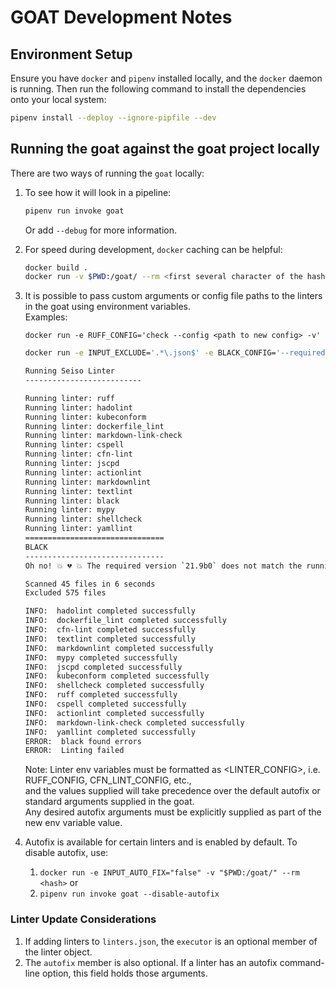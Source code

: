 # GOAT Development Notes

## Environment Setup

Ensure you have `docker` and `pipenv` installed locally, and the `docker` daemon is running.
Then run the following command to install the dependencies onto your local system:

```bash
pipenv install --deploy --ignore-pipfile --dev
```

## Running the goat against the goat project locally

There are two ways of running the `goat` locally:

1. To see how it will look in a pipeline:

    ```bash
    pipenv run invoke goat
    ```

    Or add `--debug` for more information.

2. For speed during development, `docker` caching can be helpful:

    ```bash
    docker build .
    docker run -v $PWD:/goat/ --rm <first several character of the hash output from the build step>
    ```

3. It is possible to pass custom arguments or config file paths to the linters in the goat using environment variables.  
   Examples:

   `docker run -e RUFF_CONFIG='check --config <path to new config> -v'`

    ```bash
    docker run -e INPUT_EXCLUDE='.*\.json$' -e BLACK_CONFIG='--required-version 21.9b0' -v $PWD:/goat/ --rm <hash>

    Running Seiso Linter
    --------------------------

    Running linter: ruff
    Running linter: hadolint
    Running linter: kubeconform
    Running linter: dockerfile_lint
    Running linter: markdown-link-check
    Running linter: cspell
    Running linter: cfn-lint
    Running linter: jscpd
    Running linter: actionlint
    Running linter: markdownlint
    Running linter: textlint
    Running linter: black
    Running linter: mypy
    Running linter: shellcheck
    Running linter: yamllint
    ===============================
    BLACK
    -------------------------------
    Oh no! 💥 💔 💥 The required version `21.9b0` does not match the running version `23.3.0`!

    Scanned 45 files in 6 seconds
    Excluded 575 files

    INFO:  hadolint completed successfully
    INFO:  dockerfile_lint completed successfully
    INFO:  cfn-lint completed successfully
    INFO:  textlint completed successfully
    INFO:  markdownlint completed successfully
    INFO:  mypy completed successfully
    INFO:  jscpd completed successfully
    INFO:  kubeconform completed successfully
    INFO:  shellcheck completed successfully
    INFO:  ruff completed successfully
    INFO:  cspell completed successfully
    INFO:  actionlint completed successfully
    INFO:  markdown-link-check completed successfully
    INFO:  yamllint completed successfully
    ERROR:  black found errors
    ERROR:  Linting failed
    ```

    Note: Linter env variables must be formatted as <LINTER_CONFIG>, i.e. RUFF_CONFIG, CFN_LINT_CONFIG, etc.,  
    and the values supplied will take precedence over the default autofix or standard arguments supplied in the goat.  
    Any desired autofix arguments must be explicitly supplied as part of the new env variable value.

4. Autofix is available for certain linters and is enabled by default. To disable autofix, use:
   1. `docker run -e INPUT_AUTO_FIX="false" -v "$PWD:/goat/" --rm <hash>` or
   2. `pipenv run invoke goat --disable-autofix`

### Linter Update Considerations

1. If adding linters to `linters.json`, the `executor` is an optional member of the linter object.  
2. The `autofix` member is also optional. If a linter has an autofix command-line option, this field holds those arguments.
